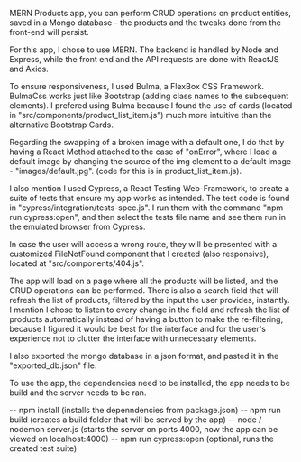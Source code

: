 MERN Products app, you can perform CRUD operations on product entities, saved in a Mongo database - the products and the tweaks done from the front-end will persist.

For this app, I chose to use MERN. The backend is handled by Node and Express, while the front end and the API requests are done with ReactJS and Axios.

To ensure responsiveness, I used Bulma, a FlexBox CSS Framework. BulmaCss works just like Bootstrap (adding class names to the subsequent elements). I prefered using Bulma because I found the use of cards (located in "src/components/product_list_item.js") much more intuitive than the alternative Bootstrap Cards.

Regarding the swapping of a broken image with a default one, I do that by having a React Method attached to the case of "onError", where I load a default image by changing the source of the img element to a default image - "images/default.jpg". (code for this is in product_list_item.js).

I also mention I used Cypress, a React Testing Web-Framework, to create a suite of tests that ensure my app works as intended. The test code is found in "cypress/integration/tests-spec.js". I run them with the command "npm run cypress:open", and then select the tests file name and see them run in the emulated browser from Cypress.

In case the user will access a wrong route, they will be presented with a customized FileNotFound component that I created (also responsive), located at "src/components/404.js".

The app will load on a page where all the products will be listed, and the CRUD operations can be performed. There is also a search field that will refresh the list of products, filtered by the input the user provides, instantly. I mention I chose to listen to every change in the field and refresh the list of products automatically instead of having a button to make the re-filtering, because I figured it would be best for the interface and for the user's experience not to clutter the interface with unnecessary elements.

I also exported the mongo database in a json format, and pasted it in the "exported_db.json" file.

To use the app, the dependencies need to be installed, the app needs to be build and the server needs to be ran.

-- npm install (installs the depenndencies from package.json)
-- npm run build (creates a build folder that will be served by the app)
-- node / nodemon server.js (starts the server on ports 4000, now the app can be viewed on localhost:4000)
-- npm run cypress:open (optional, runs the created test suite)